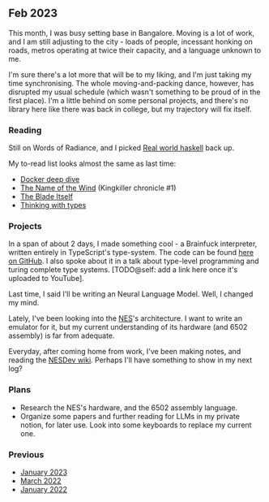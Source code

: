 ## Feb 2023

This month, I was busy setting base in Bangalore.
Moving is a lot of work, and I am still adjusting to the city - loads of people,
incessant honking on roads, metros operating at twice their capacity, and a language unknown to me.

I'm sure there's a lot more that will be to my liking, and I'm just taking my time synchronising.
The whole moving-and-packing dance, however, has disrupted my usual schedule
(which wasn't something to be proud of in the first place).
I'm a little behind on some personal projects, and there's no library here like there was back in college,
but my trajectory will fix itself.

### Reading

Still on Words of Radiance, and I picked [Real world haskell](https://book.realworldhaskell.org/) back up.

My to-read list looks almost the same as last time:

- [Docker deep dive](https://www.goodreads.com/en/book/show/36411996)
- [The Name of the Wind](https://www.goodreads.com/book/show/186074.The_Name_of_the_Wind) (Kingkiller chronicle #1)
- [The Blade Itself](https://www.goodreads.com/book/show/944073.The_Blade_Itself)
- [Thinking with types](https://thinkingwithtypes.com/)

### Projects

In a span of about 2 days, I made something cool - a Brainfuck interpreter, written entirely in TypeScript's type-system.
The code can be found [here on GitHub](https://github.com/srijan-paul/tsfun/blob/main/src/index.ts).
I also spoke about it in a talk about type-level programming and turing complete type systems.
[TODO@self: add a link here once it's uploaded to YouTube].

Last time, I said I'll be writing an Neural Language Model.
Well, I changed my mind.

Lately, I've been looking into the [NES](https://en.wikipedia.org/wiki/Nintendo_Entertainment_System)'s architecture.
I want to write an emulator for it, but my current understanding of its hardware (and 6502 assembly) is far from adequate.

Everyday, after coming home from work, I've been making notes, and reading the [NESDev wiki](https://www.nesdev.org/wiki/Nesdev_Wiki).
Perhaps I'll have something to show in my next log?

### Plans

- Research the NES's hardware, and the 6502 assembly language.
- Organize some papers and further reading for LLMs in my private notion, for later use. 
Look into some keyboards to replace my current one.

### Previous

- [January 2023](/now/jan-2023)
- [March 2022](/now/mar-2022)
- [January 2022](/now/jan-2022)

